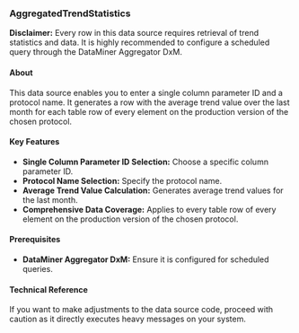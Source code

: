 ### AggregatedTrendStatistics

**Disclaimer:** Every row in this data source requires retrieval of trend statistics and data. It is highly recommended to configure a scheduled query through the DataMiner Aggregator DxM.

#### About
This data source enables you to enter a single column parameter ID and a protocol name. It generates a row with the average trend value over the last month for each table row of every element on the production version of the chosen protocol.

#### Key Features
- **Single Column Parameter ID Selection:** Choose a specific column parameter ID.
- **Protocol Name Selection:** Specify the protocol name.
- **Average Trend Value Calculation:** Generates average trend values for the last month.
- **Comprehensive Data Coverage:** Applies to every table row of every element on the production version of the chosen protocol.

#### Prerequisites
- **DataMiner Aggregator DxM:** Ensure it is configured for scheduled queries.

#### Technical Reference
If you want to make adjustments to the data source code, proceed with caution as it directly executes heavy messages on your system.